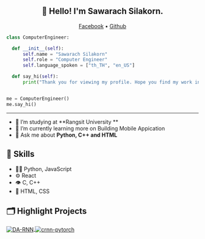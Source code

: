 <h2 align="center">👋 Hello! I'm Sawarach Silakorn.</h2>
  <p align="center">
  <a href="https://www.facebook.com/l3ook.Sawarach/">Facebook</a> •
  <a href="https://github.com/L300K">Github</a>
</p>
  
  ```python
class ComputerEngineer:

    def __init__(self):
        self.name = "Sawarach Silakorn"
        self.role = "Computer Engineer"
        self.language_spoken = ["th_TH", "en_US"]

    def say_hi(self):
        print("Thank you for viewing my profile. Hope you find my work interesting.")


me = ComputerEngineer()
me.say_hi()
```
  -------
  - 🔭 I’m studying at **Rangsit University **
- 🌱 I’m currently learning more on Building Mobile Appication
- 💬 Ask me about **Python, C++ and HTML**

## :muscle: Skills
- 👨‍💻 Python, JavaScript
- ⚙️ React
- 👁️ C, C++
- 💽 HTML, CSS


## 🗂️ Highlight Projects

<a href="https://github.com/L300K/GPA-Calculator">
  <img align="center" src="https://github-readme-stats.vercel.app/api/pin/?username=L300K&repo=GPA-Calculator" alt="DA-RNN" />
</a>

<a href="https://github.com/L300K/Covid-Report">
  <img align="center" src="https://github-readme-stats.vercel.app/api/pin/?username=L300K&repo=Covid-Report" alt="crnn-pytorch" />
</a>
  
  
